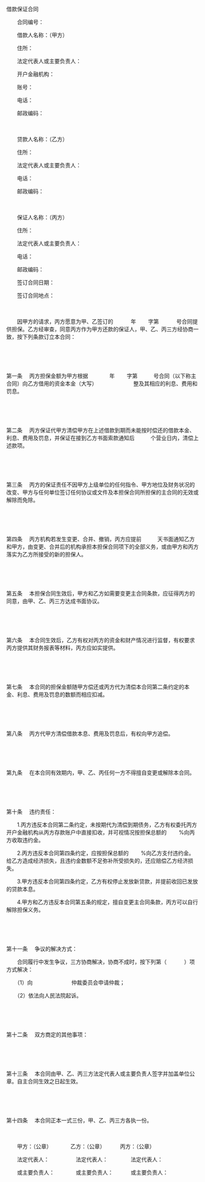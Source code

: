 



借款保证合同



 

　　合同编号：

　　借款人名称：（甲方）

　　住所：

　　法定代表人或主要负责人：

　　开户金融机构：

　　账号：

　　电话：

　　邮政编码：　　

　　

　　贷款人名称：（乙方）

　　住所：

　　法定代表人或主要负责人：

　　电话：

　　邮政编码：　　

　　

　　保证人名称：（丙方）

　　住所：

　　法定代表人或主要负责人：

　　电话：

　　邮政编码：　　

　　签订合同日期：

　　签订合同地点：

　　

　　因甲方的请求，丙方愿意为甲、乙签订的　　　 年　　 字第　　　 号合同提供担保。乙方经审查，同意丙方作为甲方还款的保证人，甲、乙、丙三方经协商一致，按下列条款订立本合同：

　　

　　

第一条
　丙方担保金额为甲方根据　　　　年　　 字第　　　号合同（以下称主合同）向乙方借用的资金本金（大写）　　　　　　　 整及其相应的利息、费用和罚息。

　　

　　

第二条
　丙方保证代甲方清偿甲方在上述借款到期而未能按时偿还的借款本金、利息、费用及罚息，并保证在接到乙方书面索款通知后　　　个营业日内，清偿上述款项。

　　

　　

第三条
　丙方的保证责任不因甲方上级单位的任何指令、甲方地位及财务状况的改变、甲方与任何单位签订任何协议或文件及本担保合同所担保的主合同的无效或解除而免除。

　　

　　

第四条
　丙方机构若发生变更、合并、撤销，丙方应提前　　　天书面通知乙方和甲方，由变更、合并后的机构承担本担保合同项下的全部义务，或由甲方和丙方落实为乙方所接受的新的担保人。

　　

　　

第五条
　本担保合同生效后，甲方和乙方如需要变更主合同条款，应征得丙方的同意，由甲、乙、丙三方达成书面协议。

　　

　　

第六条
　本合同生效后，乙方有权对丙方的资金和财产情况进行监督，有权要求丙方提供其财务报表等材料，丙方应如实提供。

　　

　　

第七条
　本合同的担保金额随甲方偿还或丙方代为清偿本合同第二条约定的本金、利息、费用及罚息的数额而相应扣减。

　　

　　

第八条
　丙方代甲方清偿借款本息、费用及罚息后，有权向甲方追偿。

　　

　　

第九条
　在本合同有效期内，甲、乙、丙任何一方不得擅自变更或解除本合同。

　　

　　

第十条
　违约责任：

　　1.丙方违反本合同第二条约定，未按期代为清偿到期债务，乙方有权委托丙方开户金融机构从丙方存款账户中直接扣收，并可视情况按担保总额的　　 %向丙方收取违约金。

　　2.丙方违反本合同第四条约定，应按担保总额的　　 %向乙方支付违约金。给乙方造成经济损失，且违约金数额不足弥补所受损失的，还应赔偿乙方经济损失。

　　3.甲方违反本合同第四条约定，乙方有权停止发放新贷款，并提前收回已发放的贷款本息。

　　4.甲方和乙方违反本合同第五条的规定，擅自变更主合同条款，丙方可以自行解除担保义务。

　　

　　

第十一条
　争议的解决方式：

　　合同履行中发生争议，三方协商解决，协商不成时，按下列第（　　　 ）项方式解决：

　　（1）向　　　　　　　 仲裁委员会申请仲裁；

　　（2）依法向人民法院起诉。

　　

　　

第十二条
　双方商定的其他事项：

　　

　　

第十三条
　本合同由甲、乙、丙三方法定代表人或主要负责人签字并加盖单位公章。自主合同生效之日起生效。

　　

　　

第十四条
　本合同正本一式三份，甲、乙、丙三方各执一份。　　

　　

　　甲方：（公章）　　　　乙方：（公章）　　　 丙方：（公章）

　　法定代表人：　　　　　法定代表人：　　　　 法定代表人：

　　或主要负责人：　　　　或主要负责人：　　　 或主要负责人：
